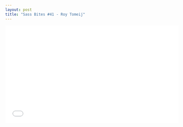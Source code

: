 ```yaml
---
layout: post
title: "Sass Bites #41 - Roy Tomeij"
---
```


<iframe width='560' height='315' src='//www.youtube.com/embed/FOAqDnC8eJg' frameborder='0' allowfullscreen></iframe>